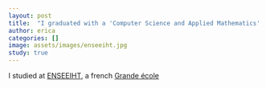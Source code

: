 ```yaml
---
layout: post
title:  "I graduated with a 'Computer Science and Applied Mathematics' Master's Degree "
author: erica
categories: []
image: assets/images/enseeiht.jpg
study: true
---
```


I studied at <a href="https://en.wikipedia.org/wiki/ENSEEIHT">ENSEEIHT</a>, a french <a href="https://en.wikipedia.org/wiki/Grande_%C3%A9cole">Grande école</a>